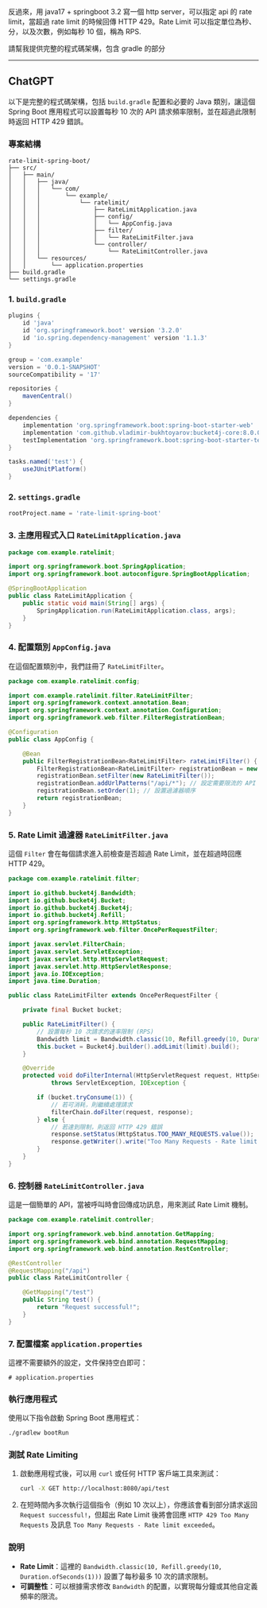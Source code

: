 反過來，用 java17 + springboot 3.2 寫一個 http server，可以指定 api 的 rate limit，當超過 rate limit 的時候回傳 HTTP 429。Rate Limit 可以指定單位為秒、分，以及次數，例如每秒 10 個，稱為 RPS.

請幫我提供完整的程式碼架構，包含 gradle 的部分

---
## ChatGPT

以下是完整的程式碼架構，包括 `build.gradle` 配置和必要的 Java 類別，讓這個 Spring Boot 應用程式可以設置每秒 10 次的 API 請求頻率限制，並在超過此限制時返回 HTTP 429 錯誤。

### 專案結構

```
rate-limit-spring-boot/
├── src/
│   ├── main/
│   │   ├── java/
│   │   │   └── com/
│   │   │       └── example/
│   │   │           └── ratelimit/
│   │   │               ├── RateLimitApplication.java
│   │   │               ├── config/
│   │   │               │   └── AppConfig.java
│   │   │               ├── filter/
│   │   │               │   └── RateLimitFilter.java
│   │   │               └── controller/
│   │   │                   └── RateLimitController.java
│   │   └── resources/
│   │       └── application.properties
├── build.gradle
└── settings.gradle
```

### 1. `build.gradle`

```gradle
plugins {
    id 'java'
    id 'org.springframework.boot' version '3.2.0'
    id 'io.spring.dependency-management' version '1.1.3'
}

group = 'com.example'
version = '0.0.1-SNAPSHOT'
sourceCompatibility = '17'

repositories {
    mavenCentral()
}

dependencies {
    implementation 'org.springframework.boot:spring-boot-starter-web'
    implementation 'com.github.vladimir-bukhtoyarov:bucket4j-core:8.0.0'
    testImplementation 'org.springframework.boot:spring-boot-starter-test'
}

tasks.named('test') {
    useJUnitPlatform()
}
```

### 2. `settings.gradle`

```gradle
rootProject.name = 'rate-limit-spring-boot'
```

### 3. 主應用程式入口 `RateLimitApplication.java`

```java
package com.example.ratelimit;

import org.springframework.boot.SpringApplication;
import org.springframework.boot.autoconfigure.SpringBootApplication;

@SpringBootApplication
public class RateLimitApplication {
    public static void main(String[] args) {
        SpringApplication.run(RateLimitApplication.class, args);
    }
}
```

### 4. 配置類別 `AppConfig.java`

在這個配置類別中，我們註冊了 `RateLimitFilter`。

```java
package com.example.ratelimit.config;

import com.example.ratelimit.filter.RateLimitFilter;
import org.springframework.context.annotation.Bean;
import org.springframework.context.annotation.Configuration;
import org.springframework.web.filter.FilterRegistrationBean;

@Configuration
public class AppConfig {

    @Bean
    public FilterRegistrationBean<RateLimitFilter> rateLimitFilter() {
        FilterRegistrationBean<RateLimitFilter> registrationBean = new FilterRegistrationBean<>();
        registrationBean.setFilter(new RateLimitFilter());
        registrationBean.addUrlPatterns("/api/*"); // 設定需要限流的 API 路徑
        registrationBean.setOrder(1); // 設置過濾器順序
        return registrationBean;
    }
}
```

### 5. Rate Limit 過濾器 `RateLimitFilter.java`

這個 `Filter` 會在每個請求進入前檢查是否超過 Rate Limit，並在超過時回應 HTTP 429。

```java
package com.example.ratelimit.filter;

import io.github.bucket4j.Bandwidth;
import io.github.bucket4j.Bucket;
import io.github.bucket4j.Bucket4j;
import io.github.bucket4j.Refill;
import org.springframework.http.HttpStatus;
import org.springframework.web.filter.OncePerRequestFilter;

import javax.servlet.FilterChain;
import javax.servlet.ServletException;
import javax.servlet.http.HttpServletRequest;
import javax.servlet.http.HttpServletResponse;
import java.io.IOException;
import java.time.Duration;

public class RateLimitFilter extends OncePerRequestFilter {

    private final Bucket bucket;

    public RateLimitFilter() {
        // 設置每秒 10 次請求的速率限制 (RPS)
        Bandwidth limit = Bandwidth.classic(10, Refill.greedy(10, Duration.ofSeconds(1)));
        this.bucket = Bucket4j.builder().addLimit(limit).build();
    }

    @Override
    protected void doFilterInternal(HttpServletRequest request, HttpServletResponse response, FilterChain filterChain)
            throws ServletException, IOException {

        if (bucket.tryConsume(1)) {
            // 若可消耗，則繼續處理請求
            filterChain.doFilter(request, response);
        } else {
            // 若達到限制，則返回 HTTP 429 錯誤
            response.setStatus(HttpStatus.TOO_MANY_REQUESTS.value());
            response.getWriter().write("Too Many Requests - Rate limit exceeded");
        }
    }
}
```

### 6. 控制器 `RateLimitController.java`

這是一個簡單的 API，當被呼叫時會回傳成功訊息，用來測試 Rate Limit 機制。

```java
package com.example.ratelimit.controller;

import org.springframework.web.bind.annotation.GetMapping;
import org.springframework.web.bind.annotation.RequestMapping;
import org.springframework.web.bind.annotation.RestController;

@RestController
@RequestMapping("/api")
public class RateLimitController {

    @GetMapping("/test")
    public String test() {
        return "Request successful!";
    }
}
```

### 7. 配置檔案 `application.properties`

這裡不需要額外的設定，文件保持空白即可：

```properties
# application.properties
```

### 執行應用程式

使用以下指令啟動 Spring Boot 應用程式：

```bash
./gradlew bootRun
```

### 測試 Rate Limiting

1. 啟動應用程式後，可以用 `curl` 或任何 HTTP 客戶端工具來測試：
    ```bash
    curl -X GET http://localhost:8080/api/test
    ```
2. 在短時間內多次執行這個指令（例如 10 次以上），你應該會看到部分請求返回 `Request successful!`，但超出 Rate Limit 後將會回應 `HTTP 429 Too Many Requests` 及訊息 `Too Many Requests - Rate limit exceeded`。

### 說明

- **Rate Limit**：這裡的 `Bandwidth.classic(10, Refill.greedy(10, Duration.ofSeconds(1)))` 設置了每秒最多 10 次的請求限制。
- **可調整性**：可以根據需求修改 `Bandwidth` 的配置，以實現每分鐘或其他自定義頻率的限流。
